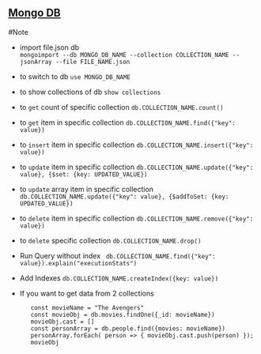 ## [Mongo DB](https://www.linkedin.com/learning/learning-mongodb)
#Note
   * import file.json db  
        `mongoimport --db MONGO_DB_NAME --collection COLLECTION_NAME --jsonArray --file FILE_NAME.json`
   * to switch to db  `use MONGO_DB_NAME`
   * to show collections of db  `show collections`
   * to `get` count of specific collection  `db.COLLECTION_NAME.count()`
   * to `get` item in specific collection  `db.COLLECTION_NAME.find({"key": value})`
   * to `insert` item in specific collection  `db.COLLECTION_NAME.insert({"key": value})`
   * to `update` item in specific collection  `db.COLLECTION_NAME.update({"key": value}, {$set: {key: UPDATED_VALUE})`
   * to `update` array item in specific collection  `db.COLLECTION_NAME.update({"key": value}, {$addToSet: {key: UPDATED_VALUE})`
   * to `delete` item in specific collection  `db.COLLECTION_NAME.remove({"key": value})`
   * to `delete` specific collection  `db.COLLECTION_NAME.drop()`
   
   * Run Query without index  ` db.COLLECTION_NAME.find({"key": value}).explain("executionStats")`
   * Add Indexes  `db.COLLECTION_NAME.createIndex({key: value})`
   * If you want to get data from 2 collections 
   
            const movieName = "The Avengers"
            const movieObj = db.movies.findOne({_id: movieName})
            movieObj.cast = []
            const personArray = db.people.find({movies: movieName})
            personArray.forEach( person => { movieObj.cast.push(person) });
            movieObj
